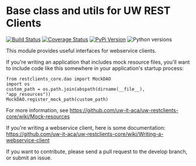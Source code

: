 # Base class and utils for UW REST Clients                                       
                                                                                
[![Build Status](https://api.travis-ci.org/uw-it-aca/uw-restclients-core.svg?branch=master)](https://travis-ci.org/uw-it-aca/uw-restclients-core)
[![Coverage Status](https://coveralls.io/repos/uw-it-aca/uw-restclients-core/badge.png?branch=master)](https://coveralls.io/r/uw-it-aca/uw-restclients-core?branch=master)
[![PyPi Version](https://img.shields.io/pypi/v/uw-restclients-core.svg)](https://pypi.python.org/pypi/uw-restclients-core)
![Python versions](https://img.shields.io/pypi/pyversions/uw-restclients-core.svg)


This module provides useful interfaces for webservice clients.

If you're writing an application that includes mock resource files, you'll want to include code like this somewhere in your application's startup process:

```
from restclients_core.dao import MockDAO
import os
custom_path = os.path.join(abspath(dirname(__file__), "app_resources"))
MockDAO.register_mock_path(custom_path)
```

For more information, see https://github.com/uw-it-aca/uw-restclients-core/wiki/Mock-resources

If you're writing a webservice client, here is some documentation: https://github.com/uw-it-aca/uw-restclients-core/wiki/Writing-a-webservice-client

If you want to contribute, please send a pull request to the develop branch, or submit an issue.
